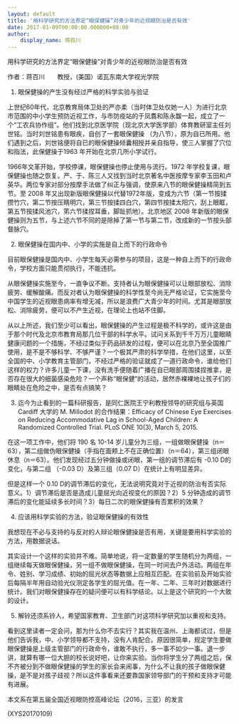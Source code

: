 ```yaml
---
layout: default
title: '用科学研究的方法界定“眼保健操”对青少年的近视眼防治是否有效'
date: 2017-01-09T00:00:00.000000+08:00
author:
    display_name: 蒋百川
---
```


用科学研究的方法界定“眼保健操”对青少年的近视眼防治是否有效

作者：蒋百川　　教授，(美国）诺瓦东南大学视光学院

1. 眼保健操的产生没有经过严格的科学实验与验证

上世纪60年代，北京教育局体卫处的严亦柔（当时体卫处仅她一人）为进行北京市范围的中小学生预防近视工作，与市防疫站的于凤翥和陈永馥一起，成立了一个“工农兵协作组”。他们找到北京医学院（现北京大学医学部）体育教研室主任刘世铭。当时刘世铭患有眼疾，自创了一套眼保健操 （为八节），原为自已所用。他们遇到之后，刘世铭便将自已的眼保健操倾囊相授并亲自指导，使三人掌握了穴位和指法，此保健操于1963 年开始在北京几所小学试行。

1966年文革开始，学校停课，眼保健操也停止使用与流行。1972 年学校复课，眼保健操也随之恢复。严、于、陈三人又找到当时北京著名中医按摩专家李玉田和卢英华。两位专家对部分按摩手法做了纠正与强调，使原来八节的眼保健操精简到五节。至 2008 年又出现新版眼保健操以代替1972年版，变成为六节（第一节按揉攒竹穴，第二节按压睛明穴，第三节按揉四白穴，第四节按揉太阳穴，刮上眼眶，第五节按揉风池穴，笫六节揉捏耳垂，脚趾抓地）。北京地区 2008 年新版的眼保健操则为五节，与上述六节不同的是除掉了第一节与第二节，改成新的一节按头部督脉穴。

2.  眼保健操在国内中、小学的实施是自上而下的行政命令

目前眼保健操是国内中、小学生每天必需参与的项目，这是一种自上而下的行政命令，学校方面只能贯彻执行，不能违抗。

从眼保健操实施至今，一直争议不断。支持者认为眼保健操可以让眼部放松、消除疲劳、缓解酸痛。而反对者认为眼保健操的科学性至今尚无严格论证，它实施至今中国学生的近视眼患病率有增无减，所以是浪费广大青少年的时间。尤其是眼部放松、消除疲劳，便可以不产生近视，在理论上也站不住脚。

从以上所述，我们至少可以看出，眼保健操的产生过程是极不科学的，或许这是由于那个时代及北京市教育局那几位干部的科学水平。试问关系到千千万万儿童眼睛健康问题的一个措施，不经过类似于药品研发的过程，便可以在北京乃至全国推广使用，是不是不够科学、不够严谨？一个极其严肃的科学举措，在他们这里，以至全国的中、小学教育主管部门，不经过严格的验证就成了一道行政命令，谁给他们这样的权力？许多儿童一下课，没有洗手便随着广播在自已眼部周围揉捏推拿，是否存在很大的细菌感染危险？一个声称“眼保健”的活动，居然赤裸裸地让孩子们的眼睛处在危险之中，是否有点搞笑？

3.  迄今为止看到的一篇科研报告，是同仁医院王宁利教授领导的研究组与英国 Cardiff 大学的 M. Millodot 的合作结果：Efficacy of Chinese Eye Exercises on Reducing Accommodative Lag in School-Aged Children: A Randomized Controlled Trial. PLoS ONE 10(3), March 5, 2015.

在这一项工作中，他们将 190 名 10-14 岁儿童分为三组，一组做眼保健操（n＝63），第二组做伪眼保健操（手指在面颊上不在正确位置）（n＝64），第三组闭眼休息（n＝63）。他们发现经过五分钟做操或闭眼，第一组的调节滞后有 -0.10 D的变化，与第二组 （-0.03 D）及第三组（0.07 D）在统计上有明显差异。

但是这样一个 0.10 D的调节滞后的变化，无法说明究竟对于近视的防治有否实际意义。1）调节滞后是否是造成儿童屈光向近视变化的原因？2）5 分钟造成的调节滞后的变化能延续多长时间？3）每日二次的眼保健操有否累积的效果？

4.  应该用科学实验的方法，验证眼保健操的有效性

我想现在不必与支持的与反对的人辩论眼保健操是否有用，关键是要用科学实验的方法，用数据说话。

其实设计一个这样的实验并不难。简单地说，将一定数量的学生随机分为两组，一组继续每天做眼保健操，另一组不做眼保健操，在同一时间去户外活动。两组在年令、姓别、学习成绩、初始的屈光状态等数据上应相互匹配。在实验前及开始实验后每隔半年用自动验光仪测定各学生的屈光值。在一年、二年、三年时对数据进行统计。我们对眼保健操存在的疑问便可以有科学结论。以上是这个研究的一个大致的设计。

5.  解铃还须系铃人，希望国家教育、卫生部门对这项科学研究加以重视和支持。

看到这里读者一定会问，那为什么你不去实行？其实我在温州、上海都试过，但是他们告诉我，中、小学领导都不支持，没有人肯配合。原因很简单，规定学生要做眼保健操是上级主管部门的行政命令，谁敢不执行，多一事不如少一事。退一步讲，就算有哪一位大胆的校长说好吧，让你来实验。当你将学生分了两组之后，保不齐被分到不做眼保健操的学生的家长会来闹事，为什么不让我的孩子做眼保健操，是不是对孩子歧视？所以这件事看来还要靠国家领导部门的干预和支持才可能有进展。

本文系在第五届全国近视眼防控高峰论坛（2016，三亚）的发言

(XYS20170109)

